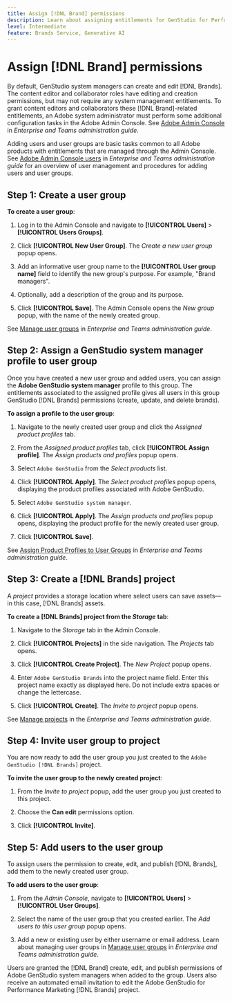 ```yaml
---
title: Assign [!DNL Brand] permissions
description: Learn about assigning entitlements for GenStudio for Performance Marketing [!DNL Brand] creators and editors.
level: Intermediate
feature: Brands Service, Generative AI 
---
```

# Assign [!DNL Brand] permissions

By default, GenStudio system managers can create and edit [!DNL Brands]. The content editor and collaborator roles have editing and creation permissions, but may not require any system management entitlements. To grant content editors and collaborators these [!DNL Brand]-related entitlements, an Adobe system administrator must perform some additional configuration tasks in the Adobe Admin Console. See [Adobe Admin Console](https://helpx.adobe.com/enterprise/using/admin-console.html#Overview) in _Enterprise and Teams administration guide_.

Adding users and user groups are basic tasks common to all Adobe products with entitlements that are managed through the Admin Console. See [Adobe Admin Console users](https://helpx.adobe.com/enterprise/using/users.html) in _Enterprise and Teams administration guide_ for an overview of user management and procedures for adding users and user groups.

## Step 1: Create a user group

**To create a user group**:

1. Log in to the Admin Console and navigate to **[!UICONTROL Users]** > **[!UICONTROL Users Groups]**.

1. Click **[!UICONTROL New User Group]**. The _Create a new user group_ popup opens.

1. Add an informative user group name to the **[!UICONTROL User group name]** field to identify the new group's purpose. For example, "Brand managers".

1. Optionally, add a description of the group and its purpose.

1. Click **[!UICONTROL Save]**. The Admin Console opens the _New group_ popup, with the name of the newly created group.

See [Manage user groups](https://helpx.adobe.com/enterprise/using/user-groups.html) in _Enterprise and Teams administration guide_.

## Step 2: Assign a GenStudio system manager profile to user group

Once you have created a new user group and added users, you can assign the **Adobe GenStudio system manager** profile to this group. The entitlements associated to the assigned profile gives all users in this group GenStudio [!DNL Brands] permissions (create, update, and delete brands).

**To assign a profile to the user group**:

1. Navigate to the newly created user group and click the _Assigned product profiles_ tab.

1. From the _Assigned product profiles_ tab, click **[!UICONTROL Assign profile]**. The _Assign products and profiles_ popup opens.

1. Select `Adobe GenStudio` from the _Select products_ list.

1. Click **[!UICONTROL Apply]**. The _Select product profiles_ popup opens, displaying the product profiles associated with Adobe GenStudio.

1. Select `Adobe GenStudio system manager`.
 
1. Click **[!UICONTROL Apply]**. The _Assign products and profiles_ popup opens, displaying the product profile for the newly created user group.

1. Click **[!UICONTROL Save]**.

See [Assign Product Profiles to User Groups](https://helpx.adobe.com/enterprise/using/user-groups.html) in _Enterprise and Teams administration guide_.

## Step 3: Create a [!DNL Brands] project

A _project_ provides a storage location where select users can save assets—in this case, [!DNL Brands] assets.

**To create a [!DNL Brands] project from the _Storage_ tab**:

1. Navigate to the _Storage_ tab in the Admin Console.

1. Click **[!UICONTROL Projects]** in the side navigation. The _Projects_ tab opens.

1. Click **[!UICONTROL Create Project]**. The _New Project_ popup opens.

1. Enter `Adobe GenStudio Brands` into the project name field. Enter this project name exactly as displayed here. Do not include extra spaces or change the lettercase.

1. Click **[!UICONTROL Create]**. The _Invite to project_ popup opens.
 
See [Manage projects](https://helpx.adobe.com/enterprise/using/projects-in-business-storage.html) in the _Enterprise and Teams administration guide_.

## Step 4: Invite user group to project

You are now ready to add the user group you just created to the `Adobe GenStudio [!DNL Brands]` project.

**To invite the user group to the newly created project**:

1. From the _Invite to project_ popup, add the user group you just created to this project.

1. Choose the **Can edit** permissions option.

1. Click **[!UICONTROL Invite]**.

## Step 5: Add users to the user group

To assign users the permission to create, edit, and publish [!DNL Brands], add them to the newly created user group.

**To add users to the user group**:

1. From the _Admin Console_, navigate to **[!UICONTROL Users]** > **[!UICONTROL User Groups]**.

1. Select the name of the user group that you created earlier. The _Add users to this user group_ popup opens.

1. Add a new or existing user by either username or email address. Learn about managing user groups in [Manage user groups](https://helpx.adobe.com/enterprise/using/user-groups.html) in _Enterprise and Teams administration guide_.

Users are granted the [!DNL Brand] create, edit, and publish permissions of Adobe GenStudio system managers when added to the group. Users also receive an automated email invitation to edit the Adobe GenStudio for Performance Marketing [!DNL Brands] project.
